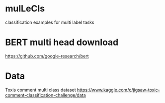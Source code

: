 # mulLeCls
classification examples for multi label tasks


# BERT multi head download
https://github.com/google-research/bert

# Data
Toxis comment multi class dataset
https://www.kaggle.com/c/jigsaw-toxic-comment-classification-challenge/data